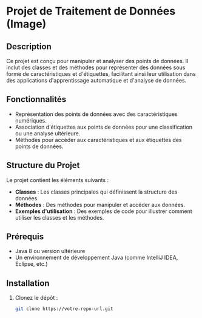# Projet de Traitement de Données (Image)

## Description

Ce projet est conçu pour manipuler et analyser des points de données. Il inclut des classes et des méthodes pour représenter des données sous forme de caractéristiques et d'étiquettes, facilitant ainsi leur utilisation dans des applications d'apprentissage automatique et d'analyse de données.

## Fonctionnalités

- Représentation des points de données avec des caractéristiques numériques.
- Association d'étiquettes aux points de données pour une classification ou une analyse ultérieure.
- Méthodes pour accéder aux caractéristiques et aux étiquettes des points de données.

## Structure du Projet

Le projet contient les éléments suivants :

- **Classes** : Les classes principales qui définissent la structure des données.
- **Méthodes** : Des méthodes pour manipuler et accéder aux données.
- **Exemples d'utilisation** : Des exemples de code pour illustrer comment utiliser les classes et les méthodes.

## Prérequis

- Java 8 ou version ultérieure
- Un environnement de développement Java (comme IntelliJ IDEA, Eclipse, etc.)

## Installation

1. Clonez le dépôt :
   ```bash
   git clone https://votre-repo-url.git

